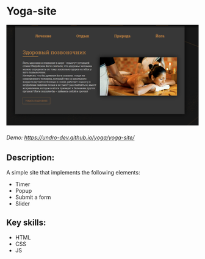 # Yoga-site

![Alt-текст](https://raw.githubusercontent.com/undro-dev/projects/main/images/screen-app-yuoga.png?v=3&s=460 "Орк")


###### Demo: https://undro-dev.github.io/yoga/yoga-site/
## Description:
A simple site that implements the following elements: 
- Timer
- Popup
- Submit a form
- Slider
## Key skills:
- HTML
- CSS
- JS 